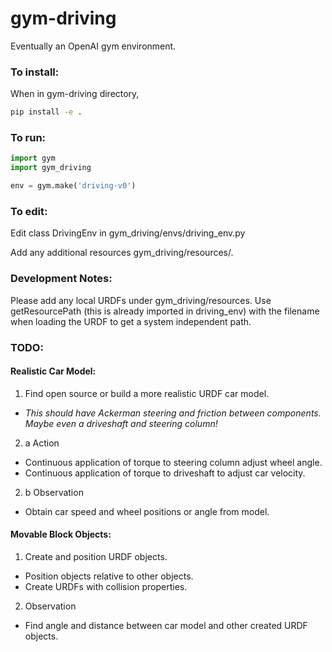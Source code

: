 # gym-driving
Eventually an OpenAI gym environment. 

### To install: 

When in gym-driving directory, 
```bash
pip install -e . 
```

### To run: 

```python
import gym 
import gym_driving

env = gym.make('driving-v0')
```

### To edit: 

Edit class DrivingEnv in gym_driving/envs/driving_env.py

Add any additional resources gym_driving/resources/.

### Development Notes: 
Please add any local URDFs under gym_driving/resources. Use getResourcePath 
(this is already imported in driving_env) with the filename when loading the
URDF to get a system independent path. 

### TODO: 

#### Realistic Car Model: 
1. Find open source or build a more realistic URDF car model. 
  -  <i>This should have Ackerman steering and friction between components. Maybe even a driveshaft and steering column!</i>
2. a Action 
  - Continuous application of torque to steering column adjust wheel angle. 
  - Continuous application of torque to driveshaft to adjust car velocity.   
2. b Observation 
  - Obtain car speed and wheel positions or angle from model. 

#### Movable Block Objects: 
1. Create and position URDF objects. 
  - Position objects relative to other objects. 
  - Create URDFs with collision properties. 
2. Observation  
  - Find angle and distance between car model and other created URDF objects.


    
